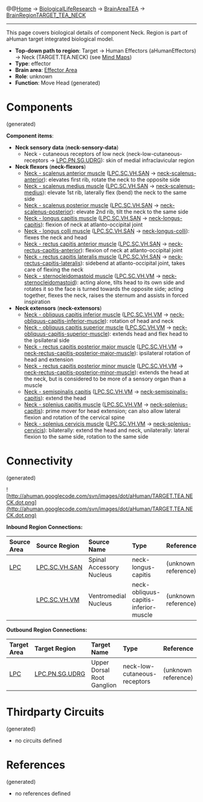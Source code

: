@@[Home](Home.md) -> [BiologicalLifeResearch](BiologicalLifeResearch.md) -> [BrainAreaTEA](BrainAreaTEA.md) -> [BrainRegionTARGET\_TEA\_NECK](BrainRegionTARGET_TEA_NECK.md)

---


This page covers biological details of component Neck.
Region is part of aHuman target integrated biological model.

  * **Top-down path to region**: Target -> Human Effectors (aHumanEffectors) -> Neck (TARGET.TEA.NECK) (see [Mind Maps](OverallMindMaps.md))
  * **Type**: effector
  * **Brain area**: [Effector Area](BrainAreaTEA.md)
  * **Role**: unknown
  * **Function**: Move Head
(generated)
# Components #
(generated)


**Component items**:
  * **Neck sensory data** (**neck-sensory-data**)
    * Neck - cutaneous receptors of low neck (neck-low-cutaneous-receptors -> [LPC.PN.SG.UDRG](BrainRegionLPC_PN_SG_UDRG.md)): skin of medial infraclavicular region
  * **Neck flexors** (**neck-flexors**)
    * [Neck - scalenus anterior muscle](http://en.wikipedia.org/wiki/Scalenus_anterior) ([LPC.SC.VH.SAN](BrainRegionLPC_SC_VH_SAN.md) -> [neck-scalenus-anterior](HumanMusclesNeck.md)): elevates first rib, rotate the neck to the opposite side
    * [Neck - scalenus medius muscle](http://en.wikipedia.org/wiki/Scalenus_medius) ([LPC.SC.VH.SAN](BrainRegionLPC_SC_VH_SAN.md) -> [neck-scalenus-medius](HumanMusclesNeck.md)): elevate 1st rib, laterally flex (bend) the neck to the same side
    * [Neck - scalenus posterior muscle](http://en.wikipedia.org/wiki/Scalenus_posterior) ([LPC.SC.VH.SAN](BrainRegionLPC_SC_VH_SAN.md) -> [neck-scalenus-posterior](HumanMusclesNeck.md)): elevate 2nd rib, tilt the neck to the same side
    * [Neck - longus capitis muscle](http://en.wikipedia.org/wiki/Longus_capitis_muscle) ([LPC.SC.VH.SAN](BrainRegionLPC_SC_VH_SAN.md) -> [neck-longus-capitis](HumanMusclesNeck.md)): flexion of neck at atlanto-occipital joint
    * [Neck - longus colli muscle](http://en.wikipedia.org/wiki/Longus_colli_muscle) ([LPC.SC.VH.SAN](BrainRegionLPC_SC_VH_SAN.md) -> [neck-longus-colli](HumanMusclesNeck.md)): flexes the neck and head
    * [Neck - rectus capitis anterior muscle](http://en.wikipedia.org/wiki/Rectus_capitis_anterior_muscle) ([LPC.SC.VH.SAN](BrainRegionLPC_SC_VH_SAN.md) -> [neck-rectus-capitis-anterior](HumanMusclesNeck.md)): flexion of neck at atlanto-occipital joint
    * [Neck - rectus capitis lateralis muscle](http://en.wikipedia.org/wiki/Rectus_capitis_lateralis_muscle) ([LPC.SC.VH.SAN](BrainRegionLPC_SC_VH_SAN.md) -> [neck-rectus-capitis-lateralis](HumanMusclesNeck.md)): sidebend at atlanto-occipital joint, takes care of flexing the neck
    * [Neck - sternocleidomastoid muscle](http://en.wikipedia.org/wiki/Sternocleidomastoid_muscle) ([LPC.SC.VH.VM](BrainRegionLPC_SC_VH_VM.md) -> [neck-sternocleidomastoid](HumanMusclesNeck.md)): acting alone, tilts head to its own side and rotates it so the face is turned towards the opposite side; acting together, flexes the neck, raises the sternum and assists in forced inspiration
  * **Neck extensors** (**neck-extensors**)
    * [Neck - obliquus capitis inferior muscle](http://en.wikipedia.org/wiki/Obliquus_capitis_inferior_muscle) ([LPC.SC.VH.VM](BrainRegionLPC_SC_VH_VM.md) -> [neck-obliquus-capitis-inferior-muscle](HumanMusclesNeck.md)): rotation of head and neck
    * [Neck - obliquus capitis superior muscle](http://en.wikipedia.org/wiki/Obliquus_capitis_superior_muscle) ([LPC.SC.VH.VM](BrainRegionLPC_SC_VH_VM.md) -> [neck-obliquus-capitis-superior-muscle](HumanMusclesNeck.md)): extends head and flex head to the ipsilateral side
    * [Neck - rectus capitis posterior major muscle](http://en.wikipedia.org/wiki/Rectus_capitis_posterior_major_muscle) ([LPC.SC.VH.VM](BrainRegionLPC_SC_VH_VM.md) -> [neck-rectus-capitis-posterior-major-muscle](HumanMusclesNeck.md)): ipsilateral rotation of head and extension
    * [Neck - rectus capitis posterior minor muscle](http://en.wikipedia.org/wiki/Rectus_capitis_posterior_minor_muscle) ([LPC.SC.VH.VM](BrainRegionLPC_SC_VH_VM.md) -> [neck-rectus-capitis-posterior-minor-muscle](HumanMusclesNeck.md)): extends the head at the neck, but is considered to be more of a sensory organ than a muscle
    * [Neck - semispinalis capitis](http://en.wikipedia.org/wiki/Semispinalis_capitis) ([LPC.SC.VH.VM](BrainRegionLPC_SC_VH_VM.md) -> [neck-semispinalis-capitis](HumanMusclesTorso.md)): extend the head
    * [Neck - splenius capitis muscle](http://en.wikipedia.org/wiki/Splenius_capitis_muscle) ([LPC.SC.VH.VM](BrainRegionLPC_SC_VH_VM.md) -> [neck-splenius-capitis](HumanMusclesNeck.md)): prime mover for head extension; can also allow lateral flexion and rotation of the cervical spine
    * [Neck - splenius cervicis muscle](http://en.wikipedia.org/wiki/Splenius_cervicis_muscle) ([LPC.SC.VH.VM](BrainRegionLPC_SC_VH_VM.md) -> [neck-splenius-cervicis](HumanMusclesNeck.md)): bilaterally: extend the head and neck, unilaterally: lateral flexion to the same side, rotation to the same side

# Connectivity #
(generated)


![http://ahuman.googlecode.com/svn/images/dot/aHuman/TARGET.TEA.NECK.dot.png](http://ahuman.googlecode.com/svn/images/dot/aHuman/TARGET.TEA.NECK.dot.png)

**Inbound Region Connections:**

| **Source Area** | **Source Region** | **Source Name** | **Type** | **Reference** |
|:----------------|:------------------|:----------------|:---------|:--------------|
| [LPC](BrainAreaLPC.md) | [LPC.SC.VH.SAN](BrainRegionLPC_SC_VH_SAN.md) | Spinal Accessory Nucleus | neck-longus-capitis | (unknown reference) |
|                 | [LPC.SC.VH.VM](BrainRegionLPC_SC_VH_VM.md) | Ventromedial Nucleus | neck-obliquus-capitis-inferior-muscle | (unknown reference) |

**Outbound Region Connections:**

| **Target Area** | **Target Region** | **Target Name** | **Type** | **Reference** |
|:----------------|:------------------|:----------------|:---------|:--------------|
| [LPC](BrainAreaLPC.md) | [LPC.PN.SG.UDRG](BrainRegionLPC_PN_SG_UDRG.md) | Upper Dorsal Root Ganglion | neck-low-cutaneous-receptors | (unknown reference) |

# Thirdparty Circuits #
(generated)

  * no circuits defined

# References #
(generated)

  * no references defined
